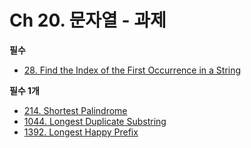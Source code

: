 # Ch 20. 문자열 - 과제

**필수**
- [28. Find the Index of the First Occurrence in a String](https://leetcode.com/problems/find-the-index-of-the-first-occurrence-in-a-string/description/)

**필수 1개**
- [214. Shortest Palindrome](https://leetcode.com/problems/shortest-palindrome/description/)
- [1044. Longest Duplicate Substring](https://leetcode.com/problems/longest-duplicate-substring/description/)
- [1392. Longest Happy Prefix](https://leetcode.com/problems/longest-happy-prefix/description/)
